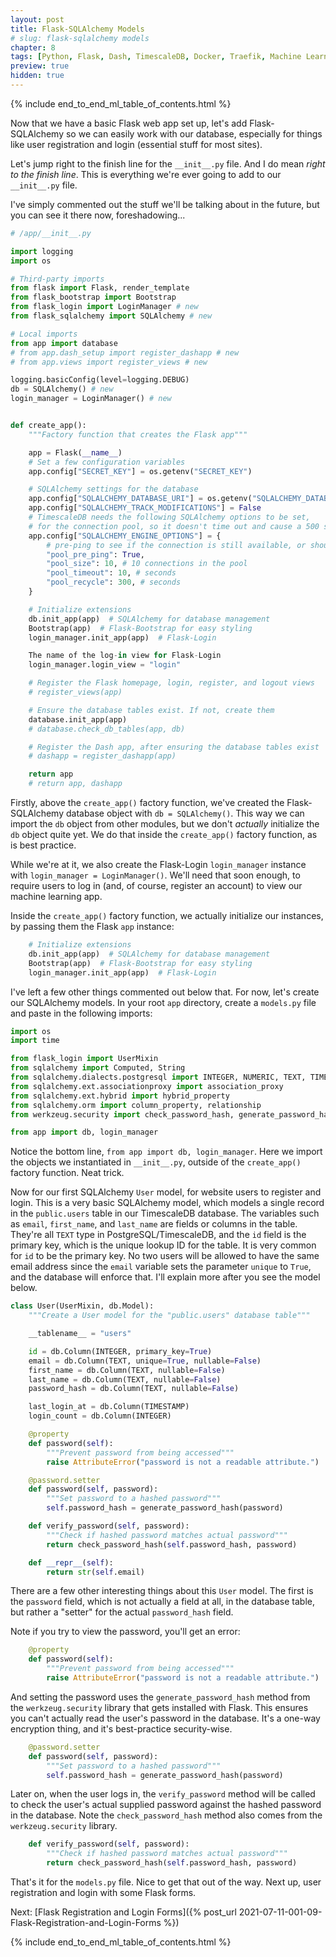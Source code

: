 ```yaml
---
layout: post
title: Flask-SQLAlchemy Models
# slug: flask-sqlalchemy models
chapter: 8
tags: [Python, Flask, Dash, TimescaleDB, Docker, Traefik, Machine Learning]
preview: true
hidden: true
---
```


{% include end_to_end_ml_table_of_contents.html %}


Now that we have a basic Flask web app set up, let's add Flask-SQLAlchemy so we can easily work with our database, especially for things like user registration and login (essential stuff for most sites).

Let's jump right to the finish line for the `__init__.py` file. And I do mean *right to the finish line*. This is everything we're ever going to add to our `__init__.py` file. 

I've simply commented out the stuff we'll be talking about in the future, but you can see it there now, foreshadowing...

```python
# /app/__init__.py

import logging
import os

# Third-party imports
from flask import Flask, render_template
from flask_bootstrap import Bootstrap
from flask_login import LoginManager # new
from flask_sqlalchemy import SQLAlchemy # new

# Local imports
from app import database
# from app.dash_setup import register_dashapp # new
# from app.views import register_views # new

logging.basicConfig(level=logging.DEBUG)
db = SQLAlchemy() # new
login_manager = LoginManager() # new


def create_app():
    """Factory function that creates the Flask app"""

    app = Flask(__name__)
    # Set a few configuration variables
    app.config["SECRET_KEY"] = os.getenv("SECRET_KEY")

    # SQLAlchemy settings for the database
    app.config["SQLALCHEMY_DATABASE_URI"] = os.getenv("SQLALCHEMY_DATABASE_URI")
    app.config["SQLALCHEMY_TRACK_MODIFICATIONS"] = False
    # TimescaleDB needs the following SQLAlchemy options to be set,
    # for the connection pool, so it doesn't time out and cause a 500 server error
    app.config["SQLALCHEMY_ENGINE_OPTIONS"] = {
        # pre-ping to see if the connection is still available, or should be recycled
        "pool_pre_ping": True,
        "pool_size": 10, # 10 connections in the pool
        "pool_timeout": 10, # seconds
        "pool_recycle": 300, # seconds
    }

    # Initialize extensions
    db.init_app(app)  # SQLAlchemy for database management
    Bootstrap(app)  # Flask-Bootstrap for easy styling
    login_manager.init_app(app)  # Flask-Login

    The name of the log-in view for Flask-Login
    login_manager.login_view = "login"

    # Register the Flask homepage, login, register, and logout views
    # register_views(app)

    # Ensure the database tables exist. If not, create them
    database.init_app(app)
    # database.check_db_tables(app, db)

    # Register the Dash app, after ensuring the database tables exist
    # dashapp = register_dashapp(app)

    return app
    # return app, dashapp
```

Firstly, above the `create_app()` factory function, we've created the Flask-SQLAlchemy database object with `db = SQLAlchemy()`. This way we can import the `db` object from other modules, but we don't *actually* initialize the `db` object quite yet. We do that inside the `create_app()` factory function, as is best practice. 

While we're at it, we also create the Flask-Login `login_manager` instance with `login_manager = LoginManager()`. We'll need that soon enough, to require users to log in (and, of course, register an account) to view our machine learning app.

Inside the `create_app()` factory function, we actually initialize our instances, by passing them the Flask `app` instance:
```python
    # Initialize extensions
    db.init_app(app)  # SQLAlchemy for database management
    Bootstrap(app)  # Flask-Bootstrap for easy styling
    login_manager.init_app(app)  # Flask-Login
```

I've left a few other things commented out below that. For now, let's create our SQLAlchemy models. In your root `app` directory, create a `models.py` file and paste in the following imports:

```python
import os
import time

from flask_login import UserMixin
from sqlalchemy import Computed, String
from sqlalchemy.dialects.postgresql import INTEGER, NUMERIC, TEXT, TIMESTAMP
from sqlalchemy.ext.associationproxy import association_proxy
from sqlalchemy.ext.hybrid import hybrid_property
from sqlalchemy.orm import column_property, relationship
from werkzeug.security import check_password_hash, generate_password_hash

from app import db, login_manager
```

Notice the bottom line, `from app import db, login_manager`. Here we import the objects we instantiated in `__init__.py`, outside of the `create_app()` factory function. Neat trick.

Now for our first SQLAlchemy `User` model, for website users to register and login. This is a very basic SQLAlchemy model, which models a single record in the `public.users` table in our TimescaleDB database. The variables such as `email`, `first_name`, and `last_name` are fields or columns in the table. They're all `TEXT` type in PostgreSQL/TimescaleDB, and the `id` field is the primary key, which is the unique lookup ID for the table. It is very common for `id` to be the primary key. No two users will be allowed to have the same email address since the `email` variable sets the parameter `unique` to `True`, and the database will enforce that. I'll explain more after you see the model below.

```python
class User(UserMixin, db.Model):
    """Create a User model for the "public.users" database table"""

    __tablename__ = "users"

    id = db.Column(INTEGER, primary_key=True)
    email = db.Column(TEXT, unique=True, nullable=False)
    first_name = db.Column(TEXT, nullable=False)
    last_name = db.Column(TEXT, nullable=False)
    password_hash = db.Column(TEXT, nullable=False)

    last_login_at = db.Column(TIMESTAMP)
    login_count = db.Column(INTEGER)

    @property
    def password(self):
        """Prevent password from being accessed"""
        raise AttributeError("password is not a readable attribute.")

    @password.setter
    def password(self, password):
        """Set password to a hashed password"""
        self.password_hash = generate_password_hash(password)

    def verify_password(self, password):
        """Check if hashed password matches actual password"""
        return check_password_hash(self.password_hash, password)

    def __repr__(self):
        return str(self.email)
```

There are a few other interesting things about this `User` model. The first is the `password` field, which is not actually a field at all, in the database table, but rather a "setter" for the actual `password_hash` field. 

Note if you try to view the password, you'll get an error:
```python
    @property
    def password(self):
        """Prevent password from being accessed"""
        raise AttributeError("password is not a readable attribute.")
```

And setting the password uses the `generate_password_hash` method from the `werkzeug.security` library that gets installed with Flask. This ensures you can't actually read the user's password in the database. It's a one-way encryption thing, and it's best-practice security-wise.
```python
    @password.setter
    def password(self, password):
        """Set password to a hashed password"""
        self.password_hash = generate_password_hash(password)
```

Later on, when the user logs in, the `verify_password` method will be called to check the user's actual supplied password against the hashed password in the database. Note the `check_password_hash` method also comes from the `werkzeug.security` library.
```python
    def verify_password(self, password):
        """Check if hashed password matches actual password"""
        return check_password_hash(self.password_hash, password)
```

That's it for the `models.py` file. Nice to get that out of the way. Next up, user registration and login with some Flask forms.

Next: [Flask Registration and Login Forms]({% post_url 2021-07-11-001-09-Flask-Registration-and-Login-Forms %})

{% include end_to_end_ml_table_of_contents.html %}
